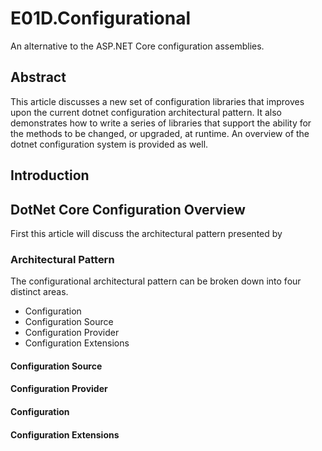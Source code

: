 # E01D.Configurational
An alternative to the ASP.NET Core configuration assemblies.  

## Abstract
This article discusses a new set of configuration libraries that improves upon the current dotnet configuration architectural pattern.  It also demonstrates how to write a series of libraries that support the ability for the methods to be changed, or upgraded, at runtime.  An overview of the dotnet configuration system is provided as well.  

## Introduction

## DotNet Core Configuration Overview
First this article will discuss the architectural pattern presented by 
### Architectural Pattern
The configurational architectural pattern can be broken down into four distinct areas.
* Configuration
* Configuration Source
* Configuration Provider
* Configuration Extensions

#### Configuration Source
#### Configuration Provider
#### Configuration
#### Configuration Extensions
